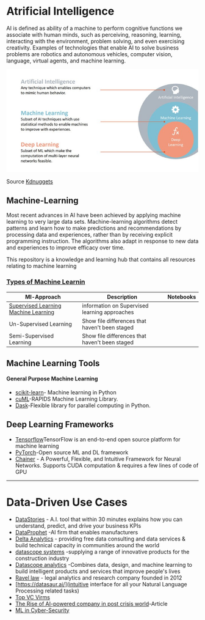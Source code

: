 # Atrificial Intelligence

AI is defined as ability of a machine to perform cognitive functions we associate with human minds, such as perceiving, reasoning, learning, interacting with the environment, problem solving, and even exercising creativity. Examples of technologies that enable AI to solve business problems are robotics and autonomous vehicles, computer vision, language, virtual agents, and machine learning.

![simple definition of AI](https://github.com/Jean-njoroge/Machine-Learning-Resources/blob/master/Images/ai-machine-learning-deep-learning-1.jpg)

Source [Kdnuggets](https://www.kdnuggets.com/2017/07/rapidminer-ai-machine-learning-deep-learning.html)



## Machine-Learning
Most recent advances in AI have been achieved by applying machine learning to very large data sets. Machine-learning algorithms detect patterns and learn how to make predictions and recommendations by processing data and experiences, rather than by receiving explicit programming instruction. The algorithms also adapt in response to new data and experiences to improve efficacy over time.

This repository is a knowledge and learning hub that contains all resources relating to machine learning


### [Types of Machine Learnin](https://machinelearningmastery.com/a-tour-of-machine-learning-algorithms/)

| Ml-Approach| Description | Notebooks |
| --- | --- | --- |
| [Supervised Learning Machine Learning ](https://github.com/Jean-njoroge/Machine-Learning-Resources/tree/master/supervised_learning) | information on Supervised learning approaches |
| Un-Supervised Learning | Show file differences that haven't been staged |
| Semi-Supervised Learning | Show file differences that haven't been staged |
 
 ## Machine Learning Tools
 
 #### General Purpose Machine Learning

* [scikit-learn](https://scikit-learn.org/stable/)- Machine learning in Python
* [cuML](https://github.com/rapidsai/cuml)-RAPIDS Machine Learning Library.
* [Dask](https://dask.org/)-Flexible library for parallel computing in Python.


## Deep Learning Frameworks
* [Tensorflow](https://www.tensorflow.org/)TensorFlow is an end-to-end open source platform for machine learning
* [PyTorch](https://pytorch.org/)-Open source ML and DL framework
* [Chainer](https://chainer.org/) - A Powerful, Flexible, and Intuitive Framework for Neural Networks. Supports CUDA computation & requires a few lines of code of GPU



_____
# Data-Driven Use Cases
* [DataStories](https://dataprophet.com/) - A.I. tool that within 30 minutes explains how you can understand, predict, and drive your business KPIs 
* [DataProphet](https://datastories.com/) -AI firm that enables manufacturers
* [Delta Analytics](http://www.deltanalytics.org/) - providing free data consulting and data services & build technical capacity in communities around the world
* [datascope systems](https://datascopesystems.com/) -supplying a range of innovative products for the construction industry
* [Datascope analytics](https://datascopeanalytics.com/) -Combines data, design, and machine learning to build intelligent products and services that improve people's lives
* [Ravel law](https://home.ravellaw.com/) - legal analytics and research company founded in 2012
* [https://datasaur.ai/](intuitive interface for all your Natural Language Processing related tasks)
* [Top VC Virms](https://growthlist.co/blog/ai-vc)
* [The Rise of AI-powered company in post crisis world](https://www.bcg.com/en-us/publications/2020/business-applications-artificial-intelligence-post-covid)-Article
* [ML in Cyber-Security](https://github.com/jivoi/awesome-ml-for-cybersecurity#-datasets)
